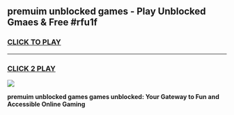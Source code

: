 
## premuim unblocked games - Play Unblocked Gmaes & Free #rfu1f
<h3>
<a href="https://news.freeplayer.one?title=premuim_unblocked_games&ref=03M">CLICK TO PLAY</a></h3>
<hr>

<h3>
<a href="https://news.freeplayer.one?title=premuim_unblocked_games&ref=03M">CLICK 2 PLAY</a>
  
</h3>

<a href="https://news.freeplayer.one?title=premuim_unblocked_games&ref=03M"><img src="https://clearcache.store/games.png"></a>


**premuim unblocked games games unblocked: Your Gateway to Fun and Accessible Online Gaming**
